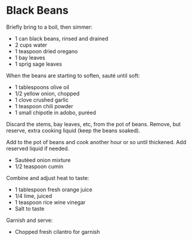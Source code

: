 Black Beans
===========

Briefly bring to a boil, then simmer:

- 1 can black beans, rinsed and drained
- 2 cups water
- 1 teaspoon dried oregano
- 1 bay leaves
- 1 sprig sage leaves

When the beans are starting to soften, sauté until soft:

- 1 tablespoons olive oil
- 1/2 yellow onion, chopped
- 1 clove crushed garlic
- 1 teaspoon chili powder
- 1 small chipotle in adobo, puréed

Discard the stems, bay leaves, etc, from the pot of beans. Remove, but reserve,
extra cooking liquid (keep the beans soaked).

Add to the pot of beans and cook another hour or so until thickened. Add
reserved liquid if needed.

- Sautéed onion mixture
- 1/2 teaspoon cumin

Combine and adjust heat to taste:

- 1 tablespoon fresh orange juice
- 1/4 lime, juiced
- 1 teaspoon rice wine vinegar
- Salt to taste

Garnish and serve:

- Chopped fresh cilantro for garnish
